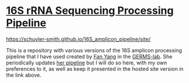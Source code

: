 # <a href="https://schuyler-smith.github.io/16S_amplicon_pipeline/site/" target="_blank">16S rRNA Sequencing Processing Pipeline</a>

<a href="https://schuyler-smith.github.io/16S_amplicon_pipeline/site/" target="_blank">https://schuyler-smith.github.io/16S_amplicon_pipeline/site/</a>

This is a repository with various versions of the 16S amplicon processing pipeline that I have used created by <a href="https://github.com/fandemonium" target="_blank">Fan Yang</a> in the  <a href="http://germslab.org/" target="_blank">GERMS-lab</a>. She periodically updates <a href="https://github.com/germs-lab/amplicon_pipelines" target="_blank">her pipeline</a> but I will do so here, with my own preferences to it, as well as keep it presented in the hosted site version in the link above.


